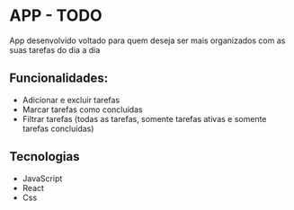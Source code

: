 # APP - TODO
App desenvolvido voltado para quem deseja ser mais organizados com as suas tarefas do dia a dia

## Funcionalidades:
- Adicionar e excluir tarefas
- Marcar tarefas como concluídas
- Filtrar tarefas (todas as tarefas, somente tarefas ativas e somente tarefas concluídas)

## Tecnologias
- JavaScript
- React
- Css




